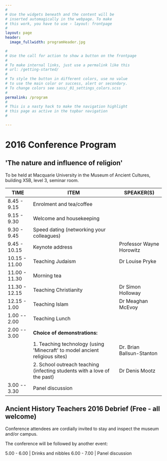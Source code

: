 ```yaml
---
#
# Use the widgets beneath and the content will be
# inserted automagically in the webpage. To make
# this work, you have to use › layout: frontpage
#
layout: page
header:
  image_fullwidth: programHeader.jpg

#
# Use the call for action to show a button on the frontpage
#
# To make internal links, just use a permalink like this
# url: /getting-started/
#
# To style the button in different colors, use no value
# to use the main color or success, alert or secondary.
# To change colors see sass/_01_settings_colors.scss
#
permalink: /program
#
# This is a nasty hack to make the navigation highlight
# this page as active in the topbar navigation
#

---
```

# 2016 Conference Program

## 'The nature and influence of religion'

To be held at Macquarie University in the Museum of Ancient Cultures, building X5B, level 3, seminar room.


TIME 		| ITEM 					   | SPEAKER(S)
------------|--------------------------|------------
8.45 - 9.15 | Enrolment and tea/coffee | 
9.15 - 9.30 | Welcome and housekeeping | 
9.30 - 9.45 | Speed dating (networking your colleagues) |
9.45 - 10.15 | Keynote address | Professor Wayne Horowitz
10.15 - 11.00 | Teaching Judaism | Dr Louise Pryke
11.00 - 11.30 | Morning tea |
11.30 - 12.15 | Teaching Christianity | Dr Simon Holloway
12.15 - 1.00 | Teaching Islam | Dr Meaghan McEvoy
1.00 -- 2.00 | Teaching Lunch 
2.00 -- 3.00 | **Choice of demonstrations:** |
			 | 1. Teaching technology (using 'Minecraft' to model ancient religious sites) | Dr. Brian Ballsun-Stanton
			 | 2. School outreach teaching (infecting students with a love of the past) | Dr Denis Mootz
3.00 -- 3.30 | Panel discussion |


## Ancient History Teachers 2016 Debrief (Free - all welcome)

Conference attendees are cordially invited to stay and inspect the museum and/or campus.

The conference will be followed by another event:

5.00 - 6.00 | Drinks and nibbles
6.00 - 7.00 | Panel discussion


